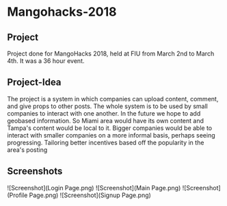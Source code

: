 # Mangohacks-2018 
## Project
Project done for MangoHacks 2018, held at FIU from March 2nd to March 4th. It was a 36 hour event.
## Project-Idea
The project is a system in which companies can upload content, comment, and give props to other posts. The whole system is to be used by small companies to interact with one another. In the future we hope to add geobased information. So Miami area would have its own content and Tampa's content would be local to it. Bigger companies would be able to interact with smaller companies on a more informal basis, perhaps seeing progressing. Tailoring better incentives based off the popularity in the area's posting 
## Screenshots
![Screenshot](Login Page.png)
![Screenshot](Main Page.png)
![Screenshot](Profile Page.png)
![Screenshot](Signup Page.png)

